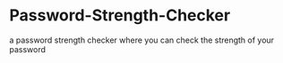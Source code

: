 # Password-Strength-Checker
a password strength checker where you can check the strength of your password
